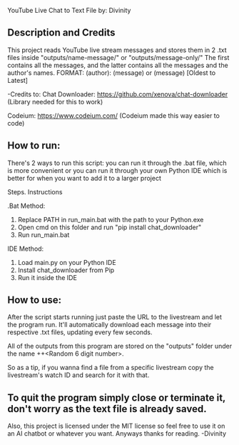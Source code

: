 YouTube Live Chat to Text File
by: Divinity

Description and Credits
--------------------------------------------------------------------------
This project reads YouTube live stream messages and stores them in 2
.txt files inside "outputs/name-message/" or "outputs/message-only/"
The first contains all the messages, and the latter contains all the
messages and the author's names.
FORMAT: (author):   (message) or (message) [Oldest to Latest]

  
-Credits to:
Chat Downloader: https://github.com/xenova/chat-downloader
  (Library needed for this to work)
  
Codeium: https://www.codeium.com/
  (Codeium made this way easier to code)
  
How to run:
--------------------------------------------------------------------------
There's 2 ways to run this script:
you can run it through the .bat file, which is more
convenient or you can run it through your own Python IDE
which is better for when you want to add it to a larger project

Steps. Instructions

.Bat Method:
1. Replace PATH in run_main.bat with the path to your Python.exe
2. Open cmd on this folder and run "pip install chat_downloader"
3. Run run_main.bat

IDE Method:
1. Load main.py on your Python IDE
2. Install chat_downloader from Pip
3. Run it inside the IDE

How to use:
--------------------------------------------------------------------------
After the script starts running just paste the URL to the livestream
and let the program run. It'll automatically download each message
into their respective .txt files, updating every few seconds.

All of the outputs from this program are stored on the "outputs" folder
under the name <type>+<YouTube Watch ID>+<Random 6 digit number>.

So as a tip, if you wanna find a file from a specific livestream
copy the livestream's watch ID and search for it with that.

To quit the program simply close or terminate it, don't worry as
the text file is already saved.
--------------------------------------------------------------------------
Also, this project is licensed under the MIT license so feel free
to use it on an AI chatbot or whatever you want.
Anyways thanks for reading.
-Divinity
